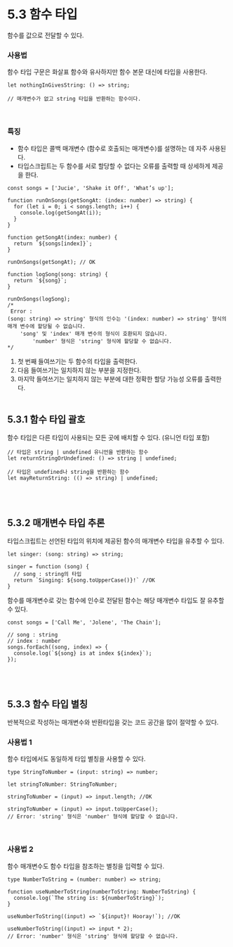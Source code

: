 # 5.3 함수 타입

함수를 값으로 전달할 수 있다. 
<br>

### 사용법

함수 타입 구문은 화살표 함수와 유사하지만 함수 본문 대신에 타입을 사용한다.

```tsx
let nothingInGivesString: () => string;

// 매개변수가 없고 string 타입을 반환하는 함수이다.
```
<br>

### 특징

- 함수 타입은 콜백 매개변수 (함수로 호출되는 매개변수)를 설명하는 데 자주 사용된다.
- 타입스크립트는 두 함수를 서로 할당할 수 없다는 오류를 출력할 때 상세하게 제공을 한다.

```tsx
const songs = ['Jucie', 'Shake it Off', 'What’s up'];

function runOnSongs(getSongAt: (index: number) => string) {
  for (let i = 0; i < songs.length; i++) {
    console.log(getSongAt(i));
  }
}

function getSongAt(index: number) {
  return `${songs[index]}`;
}

runOnSongs(getSongAt); // OK

function logSong(song: string) {
  return `${song}`;
}

runOnSongs(logSong); 
/*
 Error : 
(song: string) => string' 형식의 인수는 '(index: number) => string' 형식의 매개 변수에 할당될 수 없습니다.
	'song' 및 'index' 매개 변수의 형식이 호환되지 않습니다.
		'number' 형식은 'string' 형식에 할당할 수 없습니다.
*/
```

1. 첫 번째 들여쓰기는 두 함수의 타입을 출력한다.
2. 다음 들여쓰기는 일치하지 않는 부분을 지정한다.
3. 마지막 들여쓰기는 일치하지 않는 부분에 대한 정확한 할당 가능성 오류를 출력한다.
<br><br>

## 5.3.1 함수 타입 괄호

함수 타입은 다른 타입이 사용되는 모든 곳에 배치할 수 있다. (유니언 타입 포함)

```tsx
// 타입은 string | undefined 유니언을 반환하는 함수
let returnStringOrUndefined: () => string | undefined;

// 타입은 undefined나 string을 반환하는 함수
let mayReturnString: (() => string) | undefined;
```
<br><br>

## 5.3.2 매개변수 타입 추론

타입스크립트는 선언된 타입의 위치에 제공된 함수의 매개변수 타입을  유추할 수 있다.

```tsx
let singer: (song: string) => string;

singer = function (song) {
  // song : string의 타입
  return `Singing: ${song.toUpperCase()}!` //OK
}
```

함수를 매개변수로 갖는 함수에 인수로 전달된 함수는 해당 매개변수 타입도 잘 유추할 수 있다.

```tsx
const songs = ['Call Me', 'Jolene', 'The Chain'];

// song : string
// index : number
songs.forEach((song, index) => {
  console.log(`${song} is at index ${index}`);
});
```
<br><br>

## 5.3.3 함수 타입 별칭

반복적으로 작성하는 매개변수와 반환타입을 갖는 코드 공간을 많이 절약할 수 있다.
<br>

### 사용법 1

함수 타입에서도 동일하게 타입 별칭을 사용할 수 있다.

```tsx
type StringToNumber = (input: string) => number;

let stringToNumber: StringToNumber;

stringToNumber = (input) => input.length; //OK

stringToNumber = (input) => input.toUpperCase();
// Error: 'string' 형식은 'number' 형식에 할당할 수 없습니다.
```
<br>

### 사용법 2

함수 매개변수도 함수 타입을 참조하는 별칭을 입력할 수 있다.

```tsx
type NumberToString = (number: number) => string;

function useNumberToString(numberToString: NumberToString) {
  console.log(`The string is: ${numberToString}`);
}

useNumberToString((input) => `${input}! Hooray!`); //OK

useNumberToString((input) => input * 2);
// Error: 'number' 형식은 'string' 형식에 할당할 수 없습니다.
```
